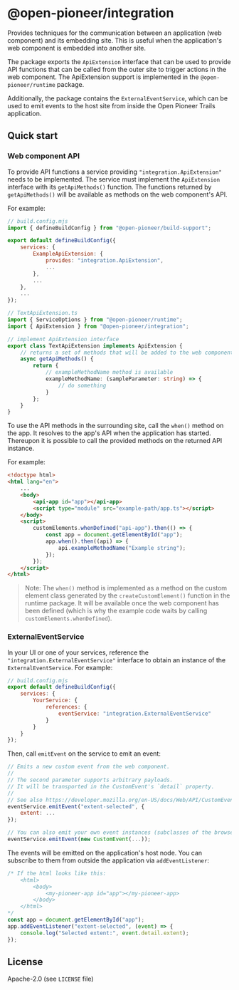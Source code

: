 # @open-pioneer/integration

Provides techniques for the communication between an application (web component) and its embedding site.
This is useful when the application's web component is embedded into another site.

The package exports the `ApiExtension` interface that can be used to provide API functions
that can be called from the outer site to trigger actions in the web component.
The ApiExtension support is implemented in the `@open-pioneer/runtime` package.

Additionally, the package contains the `ExternalEventService`,
which can be used to emit events to the host site from inside the Open Pioneer Trails application.

## Quick start

### Web component API

To provide API functions a service providing `"integration.ApiExtension"` needs to be implemented.
The service must implement the `ApiExtension` interface with its `getApiMethods()` function.
The functions returned by `getApiMethods()` will be available as methods on the web component's API.

For example:

```js
// build.config.mjs
import { defineBuildConfig } from "@open-pioneer/build-support";

export default defineBuildConfig({
    services: {
        ExampleApiExtension: {
            provides: "integration.ApiExtension",
            ...
        },
        ...
    },
    ...
});
```

```ts
// TextApiExtension.ts
import { ServiceOptions } from "@open-pioneer/runtime";
import { ApiExtension } from "@open-pioneer/integration";

// implement ApiExtension interface
export class TextApiExtension implements ApiExtension {
    // returns a set of methods that will be added to the web component's API.
    async getApiMethods() {
        return {
            // exampleMethodName method is available
            exampleMethodName: (sampleParameter: string) => {
                // do something
            }
        };
    }
}
```

To use the API methods in the surrounding site, call the `when()` method on the app.
It resolves to the app's API when the application has started.
Thereupon it is possible to call the provided methods on the returned API instance.

For example:

```html
<!doctype html>
<html lang="en">
    ...
    <body>
        <api-app id="app"></api-app>
        <script type="module" src="example-path/app.ts"></script>
    </body>
    <script>
        customElements.whenDefined("api-app").then(() => {
            const app = document.getElementById("app");
            app.when().then((api) => {
                api.exampleMethodName("Example string");
            });
        });
    </script>
</html>
```

> Note: The `when()` method is implemented as a method on the custom element class generated by the `createCustomElement()` function in the runtime package.
> It will be available once the web component has been defined (which is why the example code waits by calling `customElements.whenDefined`).

### ExternalEventService

In your UI or one of your services, reference the `"integration.ExternalEventService"` interface to obtain an instance of the `ExternalEventService`.
For example:

```js
// build.config.mjs
export default defineBuildConfig({
    services: {
        YourService: {
            references: {
                eventService: "integration.ExternalEventService"
            }
        }
    }
});
```

Then, call `emitEvent` on the service to emit an event:

```js
// Emits a new custom event from the web component.
//
// The second parameter supports arbitrary payloads.
// It will be transported in the CustomEvent's `detail` property.
//
// See also https://developer.mozilla.org/en-US/docs/Web/API/CustomEvent/detail
eventService.emitEvent("extent-selected", {
    extent: ...
});

// You can also emit your own event instances (subclasses of the browser's Event class etc.)
eventService.emitEvent(new CustomEvent(...));
```

The events will be emitted on the application's host node.
You can subscribe to them from outside the application via `addEventListener`:

```js
/* If the html looks like this:
    <html>
        <body>
            <my-pioneer-app id="app"></my-pioneer-app>
        </body>
    </html>
*/
const app = document.getElementById("app");
app.addEventListener("extent-selected", (event) => {
    console.log("Selected extent:", event.detail.extent);
});
```

## License

Apache-2.0 (see `LICENSE` file)
